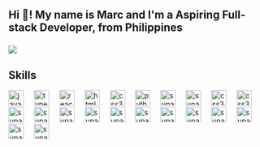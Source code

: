 <h2 align="left">Hi 👋! My name is Marc and I'm a Aspiring Full-stack Developer, from Philippines</h2>

###

<img src="https://user-images.githubusercontent.com/74038190/225813708-98b745f2-7d22-48cf-9150-083f1b00d6c9.gif" />
 

###

<h2 align="left">Skills</h2>

<div align="left">
  <img src="https://cdn.jsdelivr.net/gh/devicons/devicon/icons/javascript/javascript-original.svg" height="30" alt="javascript logo"  />
  <img width="12" />
  <img src="https://cdn.jsdelivr.net/gh/devicons/devicon/icons/typescript/typescript-original.svg" height="30" alt="typescript logo"  />
  <img width="12" />
  <img src="https://cdn.jsdelivr.net/gh/devicons/devicon/icons/react/react-original.svg" height="30" alt="react logo"  />
  <img width="12" />
  <img src="https://cdn.jsdelivr.net/gh/devicons/devicon/icons/html5/html5-original.svg" height="30" alt="html5 logo"  />
  <img width="12" />
  <img src="https://cdn.jsdelivr.net/gh/devicons/devicon/icons/css3/css3-original.svg" height="30" alt="css3 logo"  />
  <img width="12" />
  <img src="https://cdn.jsdelivr.net/gh/devicons/devicon/icons/python/python-original.svg" height="30" alt="python logo"  />
  <img width="12" />
  <img src="https://cdn.jsdelivr.net/gh/devicons/devicon/icons/supabase/supabase-original.svg" height="30" alt="supabase logo"  />
   <img width="12" />
  <img src="https://cdn.jsdelivr.net/gh/devicons/devicon/icons/vscode/vscode-original.svg" height="30" alt="supabase logo"  />
  <img width="12" />
  <img src="https://cdn.jsdelivr.net/gh/devicons/devicon/icons/nodejs/nodejs-original.svg" height="30" alt="css3 logo"  />
    <img width="12" />
  <img src="https://cdn.jsdelivr.net/gh/devicons/devicon/icons/express/express-original.svg" height="30" alt="css3 logo"  />
     <img width="12" />
  <img src="https://cdn.jsdelivr.net/gh/devicons/devicon/icons/tailwindcss/tailwindcss-original.svg" height="30" alt="supabase logo"  />
    <img width="12" />
  <img src="https://cdn.jsdelivr.net/gh/devicons/devicon/icons/postman/postman-original.svg" height="30" alt="supabase logo"  />
  <img width="12" />
  <img src="https://encrypted-tbn0.gstatic.com/images?q=tbn:ANd9GcSYJuRNsfR6e3SURC9-FcGB7_wM5EZHv6C2IA&s" height="30" alt="supabase logo"  />
    <img width="12" />
  <img src="https://encrypted-tbn0.gstatic.com/images?q=tbn:ANd9GcTdWtWqoaak2gstfb1Vg-Op9th4S6KBzxC6VH2c4aM59XAW4ChFwZqfg3ZA0GJkO5yu-M0&usqp=CAU" height="30" alt="supabase logo"  />
     <img width="12" />
  <img src="https://cdn.jsdelivr.net/gh/devicons/devicon/icons/netlify/netlify-original.svg" height="30" alt="supabase logo"  />
   <img width="12" />
  <img src="https://media.licdn.com/dms/image/v2/D4E0BAQGGDoFoqHtOvA/company-logo_200_200/company-logo_200_200/0/1702595267620/renderco_logo?e=2147483647&v=beta&t=ZYrxKUyruOEupgw5Lr5amgwgBCJq8VXH8r05Qr5CeQc" height="30" alt="supabase logo"  />
    <img width="12" />
  <img src="https://cdn.jsdelivr.net/gh/devicons/devicon/icons/mongodb/mongodb-original.svg" height="30" alt="supabase logo"  />
    <img width="12" />
  <img src="https://upload.wikimedia.org/wikipedia/commons/thumb/d/db/Npm-logo.svg/2560px-Npm-logo.svg.png" height="30" alt="supabase logo"  />
    <img width="12" />
  <img src="https://seeklogo.com/images/R/react-native-logo-221C671C70-seeklogo.com.png" height="30" alt="supabase logo"  />
    <img width="12" />
  <img src="https://ui.shadcn.com/apple-touch-icon.png" height="30" alt="supabase logo"  />
     <img width="12" />
  <img src="https://cdn.sanity.io/images/599r6htc/regionalized/46a76c802176eb17b04e12108de7e7e0f3736dc6-1024x1024.png?w=804&h=804&q=75&fit=max&auto=format" height="30" alt="supabase logo"  />
      <img width="12" />
  <img src="https://play-lh.googleusercontent.com/algsmuhitlyCU_Yy3IU7-7KYIhCBwx5UJG4Bln-hygBjjlUVCiGo1y8W5JNqYm9WW3s" height="30" alt="supabase logo"  />
  
 
 
</div>

 
 
